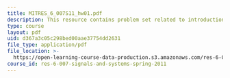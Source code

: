 ```yaml
---
title: MITRES_6_007S11_hw01.pdf
description: This resource contains problem set related to introduction.
type: course
layout: pdf
uid: d367a3c05c298bed00aae37754dd2631
file_type: application/pdf
file_location: >-
  https://open-learning-course-data-production.s3.amazonaws.com/res-6-007-signals-and-systems-spring-2011/d367a3c05c298bed00aae37754dd2631_MITRES_6_007S11_hw01.pdf
course_id: res-6-007-signals-and-systems-spring-2011
---
```

